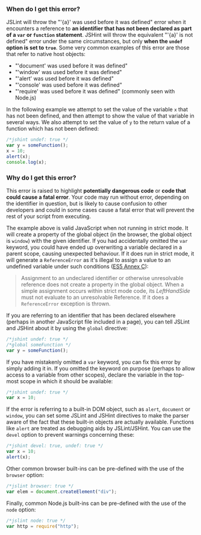 <!---
{
    "titles": [
        "'{a}' was used before it was defined",
        "'{a}' is not defined"
    ],
    "tools": [
        "jslint",
        "jshint"
    ],
    "tags": [
        "variable"
    ],
    "contributors": [
        "jallardice"
    ],
    "slugs": [
        "a-was-used-before-it-was-defined",
        "a-is-not-defined"
    ]
}
-->

### When do I get this error?

JSLint will throw the "'{a}' was used before it was defined" error when it encounters a reference to **an identifier
that has not been declared as part of a `var` or `function` statement**. JSHint will throw the equivalent "'{a}' is not
defined" error under the same circumstances, but only **when the `undef` option is set to `true`**. Some very common
examples of this error are those that refer to native host objects:

 - "'document' was used before it was defined"
 - "'window' was used before it was defined"
 - "'alert' was used before it was defined"
 - "'console' was used before it was defined"
 - "'require' was used before it was defined" (commonly seen with Node.js)

In the following example we attempt to set the value of the variable `x` that has not been defined, and then attempt to
show the value of that variable in several ways. We also attempt to set the value of `y` to the return value of a
function which has not been defined:

```javascript
/*jshint undef: true */
var y = someFunction();
x = 10;
alert(x);
console.log(x);
```

### Why do I get this error?

This error is raised to highlight **potentially dangerous code** or **code that could cause a fatal error**. Your code
may run without error, depending on the identifier in question, but is likely to cause confusion to other developers and
could in some cases cause a fatal error that will prevent the rest of your script from executing.

The example above is valid JavaScript when not running in strict mode. It will create a property of the global object
(in the browser, the global object is `window`) with the given identifier. If you had accidentally omitted the `var`
keyword, you could have ended up overwriting a variable declared in a parent scope, causing unexpected behaviour. If it
does run in strict mode, it will generate a `ReferenceError` as it's illegal to assign a value to an undefined variable
under such conditions ([ES5 Annex C](http://es5.github.com/#C)):

> Assignment to an undeclared identifier or otherwise unresolvable reference does not create a property in the global
> object. When a simple assignment occurs within strict mode code, its *LeftHandSide* must not evaluate to an
> unresolvable Reference. If it does a `ReferenceError` exception is thrown.

If you are referring to an identifier that has been declared elsewhere (perhaps in another JavaScript file included in a
page), you can tell JSLint and JSHint about it by using the `global` directive:

```javascript
/*jshint undef: true */
/*global someFunction */
var y = someFunction();
```

If you have mistakenly omitted a `var` keyword, you can fix this error by simply adding it in. If you omitted the
keyword on purpose (perhaps to allow access to a variable from other scopes), declare the variable in the top-most scope
in which it should be available:

```javascript
/*jshint undef: true */
var x = 10;
```

If the error is referring to a built-in DOM object, such as `alert`, `document` or `window`, you can set some JSLint and
JSHint directives to make the parser aware of the fact that these built-in objects are actually available. Functions
like `alert` are treated as debugging aids by JSLint/JSHint. You can use the `devel` option to prevent warnings
concerning these:

```javascript
/*jshint devel: true, undef: true */
var x = 10;
alert(x);
```

Other common browser built-ins can be pre-defined with the use of the `browser` option:

```javascript
/*jslint browser: true */
var elem = document.createElement("div");
```

Finally, common Node.js built-ins can be pre-defined with the use of the `node` option:

```javascript
/*jslint node: true */
var http = require("http");
```

